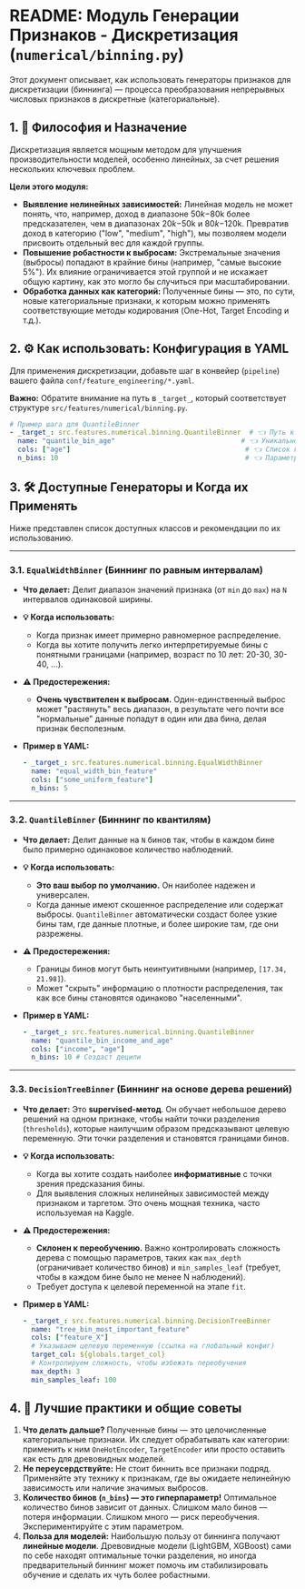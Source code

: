 # README: Модуль Генерации Признаков - Дискретизация (`numerical/binning.py`)

Этот документ описывает, как использовать генераторы признаков для дискретизации (биннинга) — процесса преобразования непрерывных числовых признаков в дискретные (категориальные).

## 1. 🎯 Философия и Назначение

Дискретизация является мощным методом для улучшения производительности моделей, особенно линейных, за счет решения нескольких ключевых проблем.

**Цели этого модуля:**

*   **Выявление нелинейных зависимостей:** Линейная модель не может понять, что, например, доход в диапазоне $50k-$80k более предсказателен, чем в диапазонах $20k-$50k и $80k-$120k. Превратив доход в категорию ("low", "medium", "high"), мы позволяем модели присвоить отдельный вес для каждой группы.
*   **Повышение робастности к выбросам:** Экстремальные значения (выбросы) попадают в крайние бины (например, "самые высокие 5%"). Их влияние ограничивается этой группой и не искажает общую картину, как это могло бы случиться при масштабировании.
*   **Обработка данных как категорий:** Полученные бины — это, по сути, новые категориальные признаки, к которым можно применять соответствующие методы кодирования (One-Hot, Target Encoding и т.д.).

## 2. ⚙️ Как использовать: Конфигурация в YAML

Для применения дискретизации, добавьте шаг в конвейер (`pipeline`) вашего файла `conf/feature_engineering/*.yaml`.

**Важно:** Обратите внимание на путь в `_target_`, который соответствует структуре `src/features/numerical/binning.py`.

```yaml
# Пример шага для QuantileBinner
- _target_: src.features.numerical.binning.QuantileBinner  # 👈 Путь к классу генератора
  name: "quantile_bin_age"                               # 👈 Уникальное имя для этого шага
  cols: ["age"]                                           # 👈 Список колонок для биннинга
  n_bins: 10                                              # 👈 Параметр, специфичный для генератора
```

## 3. 🛠️ Доступные Генераторы и Когда их Применять

Ниже представлен список доступных классов и рекомендации по их использованию.

---

### 3.1. `EqualWidthBinner` (Биннинг по равным интервалам)

*   **Что делает:** Делит диапазон значений признака (от `min` до `max`) на `N` интервалов одинаковой ширины.

*   **💡 Когда использовать:**
    *   Когда признак имеет примерно равномерное распределение.
    *   Когда вы хотите получить легко интерпретируемые бины с понятными границами (например, возраст по 10 лет: 20-30, 30-40, ...).

*   **⚠️ Предостережения:**
    *   **Очень чувствителен к выбросам.** Один-единственный выброс может "растянуть" весь диапазон, в результате чего почти все "нормальные" данные попадут в один или два бина, делая признак бесполезным.

*   **Пример в YAML:**
    ```yaml
    - _target_: src.features.numerical.binning.EqualWidthBinner
      name: "equal_width_bin_feature"
      cols: ["some_uniform_feature"]
      n_bins: 5
    ```

---

### 3.2. `QuantileBinner` (Биннинг по квантилям)

*   **Что делает:** Делит данные на `N` бинов так, чтобы в каждом бине было примерно одинаковое количество наблюдений.

*   **💡 Когда использовать:**
    *   **Это ваш выбор по умолчанию.** Он наиболее надежен и универсален.
    *   Когда данные имеют скошенное распределение или содержат выбросы. `QuantileBinner` автоматически создаст более узкие бины там, где данные плотные, и более широкие там, где они разрежены.

*   **⚠️ Предостережения:**
    *   Границы бинов могут быть неинтуитивными (например, `[17.34, 21.98]`).
    *   Может "скрыть" информацию о плотности распределения, так как все бины становятся одинаково "населенными".

*   **Пример в YAML:**
    ```yaml
    - _target_: src.features.numerical.binning.QuantileBinner
      name: "quantile_bin_income_and_age"
      cols: ["income", "age"]
      n_bins: 10 # Создаст децили
    ```

---

### 3.3. `DecisionTreeBinner` (Биннинг на основе дерева решений)

*   **Что делает:** Это **supervised-метод**. Он обучает небольшое дерево решений на одном признаке, чтобы найти точки разделения (`thresholds`), которые наилучшим образом предсказывают целевую переменную. Эти точки разделения и становятся границами бинов.

*   **💡 Когда использовать:**
    *   Когда вы хотите создать наиболее **информативные** с точки зрения предсказания бины.
    *   Для выявления сложных нелинейных зависимостей между признаком и таргетом. Это очень мощная техника, часто используемая на Kaggle.

*   **⚠️ Предостережения:**
    *   **Склонен к переобучению.** Важно контролировать сложность дерева с помощью параметров, таких как `max_depth` (ограничивает количество бинов) и `min_samples_leaf` (требует, чтобы в каждом бине было не менее N наблюдений).
    *   Требует доступа к целевой переменной на этапе `fit`.

*   **Пример в YAML:**
    ```yaml
    - _target_: src.features.numerical.binning.DecisionTreeBinner
      name: "tree_bin_most_important_feature"
      cols: ["feature_X"]
      # Указываем целевую переменную (ссылка на глобальный конфиг)
      target_col: ${globals.target_col} 
      # Контролируем сложность, чтобы избежать переобучения
      max_depth: 3 
      min_samples_leaf: 100
    ```

## 4. 🧠 Лучшие практики и общие советы

1.  **Что делать дальше?** Полученные бины — это целочисленные категориальные признаки. Их следует обрабатывать как категории: применить к ним `OneHotEncoder`, `TargetEncoder` или просто оставить как есть для древовидных моделей.
2.  **Не переусердствуйте:** Не стоит биннить все признаки подряд. Применяйте эту технику к признакам, где вы ожидаете нелинейную зависимость или наличие значимых выбросов.
3.  **Количество бинов (`n_bins`) — это гиперпараметр!** Оптимальное количество бинов зависит от данных. Слишком мало бинов — потеря информации. Слишком много — риск переобучения. Экспериментируйте с этим параметром.
4.  **Польза для моделей:** Наибольшую пользу от биннинга получают **линейные модели**. Древовидные модели (LightGBM, XGBoost) сами по себе находят оптимальные точки разделения, но иногда предварительный биннинг может помочь им стабилизировать обучение и сделать их чуть более робастными.